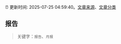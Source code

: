 :alarm_clock: 更新时间: 2025-07-25 04:59:40。[文章来源](/README.md)、[文章分类](/TAGS.md)

## 报告


> 关键字：`报告`、`月报`



